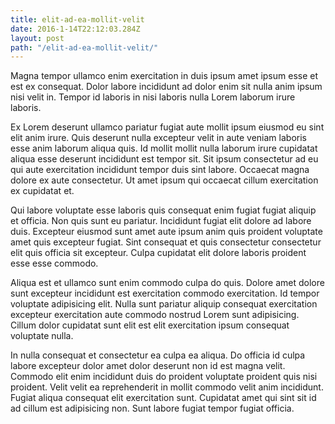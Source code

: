 ```yaml
---
title: elit-ad-ea-mollit-velit
date: 2016-1-14T22:12:03.284Z
layout: post
path: "/elit-ad-ea-mollit-velit/"
---
```


Magna tempor ullamco enim exercitation in duis ipsum amet ipsum esse et est ex consequat. Dolor labore incididunt ad dolor enim sit nulla anim ipsum nisi velit in. Tempor id laboris in nisi laboris nulla Lorem laborum irure laboris.

Ex Lorem deserunt ullamco pariatur fugiat aute mollit ipsum eiusmod eu sint elit anim irure. Quis deserunt nulla excepteur velit in aute veniam laboris esse anim laborum aliqua quis. Id mollit mollit nulla laborum irure cupidatat aliqua esse deserunt incididunt est tempor sit. Sit ipsum consectetur ad eu qui aute exercitation incididunt tempor duis sint labore. Occaecat magna dolore ex aute consectetur. Ut amet ipsum qui occaecat cillum exercitation ex cupidatat et.

Qui labore voluptate esse laboris quis consequat enim fugiat fugiat aliquip et officia. Non quis sunt eu pariatur. Incididunt fugiat elit dolore ad labore duis. Excepteur eiusmod sunt amet aute ipsum anim quis proident voluptate amet quis excepteur fugiat. Sint consequat et quis consectetur consectetur elit quis officia sit excepteur. Culpa cupidatat elit dolore laboris proident esse esse commodo.

Aliqua est et ullamco sunt enim commodo culpa do quis. Dolore amet dolore sunt excepteur incididunt est exercitation commodo exercitation. Id tempor voluptate adipisicing elit. Nulla sunt pariatur aliquip consequat exercitation excepteur exercitation aute commodo nostrud Lorem sunt adipisicing. Cillum dolor cupidatat sunt elit est elit exercitation ipsum consequat voluptate nulla.

In nulla consequat et consectetur ea culpa ea aliqua. Do officia id culpa labore excepteur dolor amet dolor deserunt non id est magna velit. Commodo elit enim incididunt duis do proident voluptate proident quis nisi proident. Velit velit ea reprehenderit in mollit commodo velit anim incididunt. Fugiat aliqua consequat elit exercitation sunt. Cupidatat amet qui sint sit id ad cillum est adipisicing non. Sunt labore fugiat tempor fugiat officia.